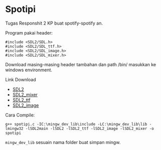 # Spotipi
Tugas Responshit 2 KP buat spotify-spotify an.

Program pakai header:
```
#include <SDL2/SDL.h>
#include <SDL2/SDL_ttf.h>
#include <SDL2/SDL_image.h>
#include <SDL2/SDL_mixer.h>
```

Download masing-masing header tambahan dan path /bin/ masukkan ke windows environment.

Link Download
- [SDL2](https://github.com/libsdl-org/SDL/releases/download/release-2.28.5/SDL2-devel-2.28.5-mingw.zip)
- [SDL2_mixer](https://github.com/libsdl-org/SDL_mixer/releases/download/release-2.6.3/SDL2_mixer-devel-2.6.3-mingw.zip)
- [SDL2_ttf](https://github.com/libsdl-org/SDL_ttf/releases/download/release-2.20.2/SDL2_ttf-devel-2.20.2-mingw.zip)
- [SDL2_image](https://github.com/libsdl-org/SDL_image/releases/download/release-2.8.1/SDL2_image-devel-2.8.1-mingw.zip)

Cara Compile:
```shell
g++ spotipi.c -IC:\mingw_dev_lib\include -LC:\mingw_dev_lib\lib -lmingw32 -lSDL2main -lSDL2 -lSDL2_ttf -lSDL2_image -lSDL2_mixer -o spotipi
```

`mingw_dev_lib` sesuain nama folder buat simpan mingw.
